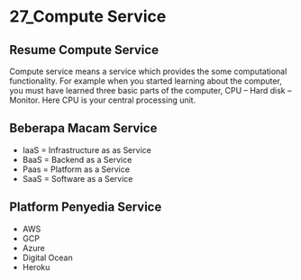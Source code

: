 # 27_Compute Service

## Resume Compute Service
Compute service means a service which provides the some computational functionality. For example when you started learning about the computer, you must have learned three basic parts of the computer, CPU – Hard disk – Monitor. Here CPU is your central processing unit. 

## Beberapa Macam Service
- IaaS = Infrastructure as as Service
- BaaS = Backend as a Service
- Paas = Platform as a Service
- SaaS = Software as a Service

## Platform Penyedia Service
- AWS
- GCP
- Azure
- Digital Ocean
- Heroku